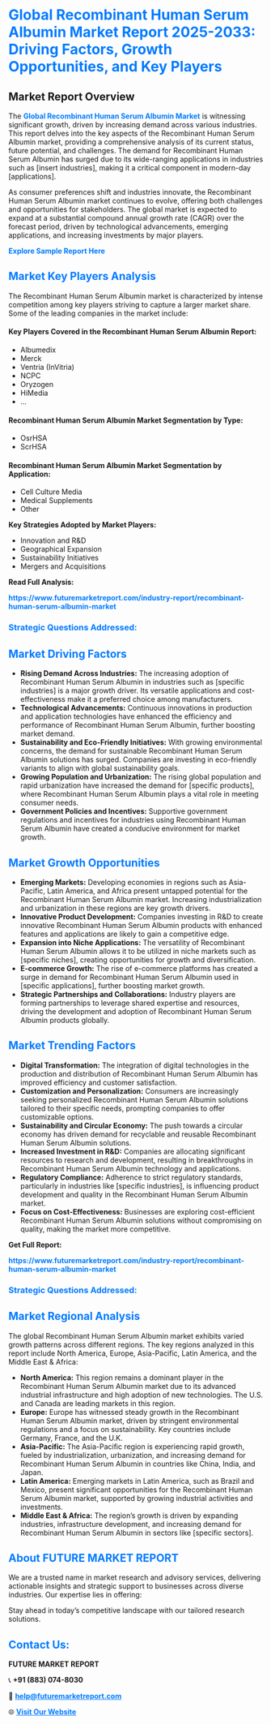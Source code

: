 <h1 style="color: #007BFF;">Global Recombinant Human Serum Albumin Market Report 2025-2033: Driving Factors, Growth Opportunities, and Key Players</h1>

<section id="overview">
<h2>Market Report Overview</h2>
<p>The <a href="https://www.futuremarketreport.com/industry-report/recombinant-human-serum-albumin-market" style="color: #007BFF; text-decoration: none;"><strong>Global Recombinant Human Serum Albumin Market</strong></a> is witnessing significant growth, driven by increasing demand across various industries. This report delves into the key aspects of the Recombinant Human Serum Albumin market, providing a comprehensive analysis of its current status, future potential, and challenges. The demand for Recombinant Human Serum Albumin has surged due to its wide-ranging applications in industries such as [insert industries], making it a critical component in modern-day [applications].</p>
<p>As consumer preferences shift and industries innovate, the Recombinant Human Serum Albumin market continues to evolve, offering both challenges and opportunities for stakeholders. The global market is expected to expand at a substantial compound annual growth rate (CAGR) over the forecast period, driven by technological advancements, emerging applications, and increasing investments by major players.</p>
</section>

<section id="overview">
<p><a href="https://www.futuremarketreport.com/request-sample/reportId=97040" style="color: #007BFF; text-decoration: none;"><strong>Explore Sample Report Here</strong></a></p>
</section>

<section id="key-players">
<h2 style="color: #007BFF;">Market Key Players Analysis</h2>
<p>The Recombinant Human Serum Albumin market is characterized by intense competition among key players striving to capture a larger market share. Some of the leading companies in the market include:</p>
<h4>Key Players Covered in the Recombinant Human Serum Albumin Report:</h4>
<ul><li>Albumedix</li><li>Merck</li><li>Ventria (InVitria)</li><li>NCPC</li><li>Oryzogen</li><li>HiMedia</li><li>...</li></ul>
<h4>Recombinant Human Serum Albumin Market Segmentation by Type:</h4>
<ul><li>OsrHSA</li><li>ScrHSA</li></ul>

<h4>Recombinant Human Serum Albumin Market Segmentation by Application:</h4>
<ul><li>Cell Culture Media</li><li>Medical Supplements</li><li>Other</li></ul>
<p><strong>Key Strategies Adopted by Market Players:</strong></p>
<ul>
<li>Innovation and R&D</li>
<li>Geographical Expansion</li>
<li>Sustainability Initiatives</li>
<li>Mergers and Acquisitions</li>
</ul>
</section>

<section>
<p><strong>Read Full Analysis: </strong></p><a href="https://www.futuremarketreport.com/industry-report/recombinant-human-serum-albumin-market" style="color: #007BFF; text-decoration: none;"><strong>https://www.futuremarketreport.com/industry-report/recombinant-human-serum-albumin-market</strong></a>
<h3 style="color: #007BFF;">Strategic Questions Addressed:</h3>
</section>

<section id="driving-factors">
<h2 style="color: #007BFF;">Market Driving Factors</h2>
<ul>
<li><strong>Rising Demand Across Industries:</strong> The increasing adoption of Recombinant Human Serum Albumin in industries such as [specific industries] is a major growth driver. Its versatile applications and cost-effectiveness make it a preferred choice among manufacturers.</li>
<li><strong>Technological Advancements:</strong> Continuous innovations in production and application technologies have enhanced the efficiency and performance of Recombinant Human Serum Albumin, further boosting market demand.</li>
<li><strong>Sustainability and Eco-Friendly Initiatives:</strong> With growing environmental concerns, the demand for sustainable Recombinant Human Serum Albumin solutions has surged. Companies are investing in eco-friendly variants to align with global sustainability goals.</li>
<li><strong>Growing Population and Urbanization:</strong> The rising global population and rapid urbanization have increased the demand for [specific products], where Recombinant Human Serum Albumin plays a vital role in meeting consumer needs.</li>
<li><strong>Government Policies and Incentives:</strong> Supportive government regulations and incentives for industries using Recombinant Human Serum Albumin have created a conducive environment for market growth.</li>
</ul>
</section>

<section id="growth-opportunities">
<h2 style="color: #007BFF;">Market Growth Opportunities</h2>
<ul>
<li><strong>Emerging Markets:</strong> Developing economies in regions such as Asia-Pacific, Latin America, and Africa present untapped potential for the Recombinant Human Serum Albumin market. Increasing industrialization and urbanization in these regions are key growth drivers.</li>
<li><strong>Innovative Product Development:</strong> Companies investing in R&D to create innovative Recombinant Human Serum Albumin products with enhanced features and applications are likely to gain a competitive edge.</li>
<li><strong>Expansion into Niche Applications:</strong> The versatility of Recombinant Human Serum Albumin allows it to be utilized in niche markets such as [specific niches], creating opportunities for growth and diversification.</li>
<li><strong>E-commerce Growth:</strong> The rise of e-commerce platforms has created a surge in demand for Recombinant Human Serum Albumin used in [specific applications], further boosting market growth.</li>
<li><strong>Strategic Partnerships and Collaborations:</strong> Industry players are forming partnerships to leverage shared expertise and resources, driving the development and adoption of Recombinant Human Serum Albumin products globally.</li>
</ul>
</section>

<section id="trending-factors">
<h2 style="color: #007BFF;">Market Trending Factors</h2>
<ul>
<li><strong>Digital Transformation:</strong> The integration of digital technologies in the production and distribution of Recombinant Human Serum Albumin has improved efficiency and customer satisfaction.</li>
<li><strong>Customization and Personalization:</strong> Consumers are increasingly seeking personalized Recombinant Human Serum Albumin solutions tailored to their specific needs, prompting companies to offer customizable options.</li>
<li><strong>Sustainability and Circular Economy:</strong> The push towards a circular economy has driven demand for recyclable and reusable Recombinant Human Serum Albumin solutions.</li>
<li><strong>Increased Investment in R&D:</strong> Companies are allocating significant resources to research and development, resulting in breakthroughs in Recombinant Human Serum Albumin technology and applications.</li>
<li><strong>Regulatory Compliance:</strong> Adherence to strict regulatory standards, particularly in industries like [specific industries], is influencing product development and quality in the Recombinant Human Serum Albumin market.</li>
<li><strong>Focus on Cost-Effectiveness:</strong> Businesses are exploring cost-efficient Recombinant Human Serum Albumin solutions without compromising on quality, making the market more competitive.</li>
</ul>
</section>

<section>
<p><strong>Get Full Report: </strong></p><a href="https://www.futuremarketreport.com/industry-report/recombinant-human-serum-albumin-market" style="color: #007BFF; text-decoration: none;"><strong>https://www.futuremarketreport.com/industry-report/recombinant-human-serum-albumin-market</strong></a>
<h3 style="color: #007BFF;">Strategic Questions Addressed:</h3>
</section>


<section id="regional-analysis">
<h2 style="color: #007BFF;">Market Regional Analysis</h2>
<p>The global Recombinant Human Serum Albumin market exhibits varied growth patterns across different regions. The key regions analyzed in this report include North America, Europe, Asia-Pacific, Latin America, and the Middle East & Africa:</p>
<ul>
<li><strong>North America:</strong> This region remains a dominant player in the Recombinant Human Serum Albumin market due to its advanced industrial infrastructure and high adoption of new technologies. The U.S. and Canada are leading markets in this region.</li>
<li><strong>Europe:</strong> Europe has witnessed steady growth in the Recombinant Human Serum Albumin market, driven by stringent environmental regulations and a focus on sustainability. Key countries include Germany, France, and the U.K.</li>
<li><strong>Asia-Pacific:</strong> The Asia-Pacific region is experiencing rapid growth, fueled by industrialization, urbanization, and increasing demand for Recombinant Human Serum Albumin in countries like China, India, and Japan.</li>
<li><strong>Latin America:</strong> Emerging markets in Latin America, such as Brazil and Mexico, present significant opportunities for the Recombinant Human Serum Albumin market, supported by growing industrial activities and investments.</li>
<li><strong>Middle East & Africa:</strong> The region’s growth is driven by expanding industries, infrastructure development, and increasing demand for Recombinant Human Serum Albumin in sectors like [specific sectors].</li>
</ul>
</section>

<footer>
<h2 style="color: #007BFF;">About FUTURE MARKET REPORT</h2>
<p>We are a trusted name in market research and advisory services, delivering actionable insights and strategic support to businesses across diverse industries. Our expertise lies in offering:</p>

<p>Stay ahead in today’s competitive landscape with our tailored research solutions.</p>

<h2 style="color: #007BFF;">Contact Us:</h2>
<p><strong>FUTURE MARKET REPORT</strong></p>
<p>📞 <strong>+91 (883) 074-8030</strong></p>
<p>📧 <strong><a href="mailto:help@futuremarketreport.com" style="color: #007BFF;">help@futuremarketreport.com</a></strong></p>
<p>🌐 <strong><a href="https://www.futuremarketreport.com/" style="color: #007BFF;">Visit Our Website</a></strong></p>
</footer>